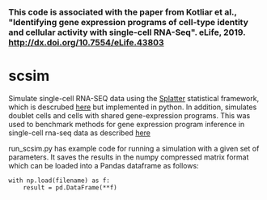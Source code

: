 ### This code is associated with the paper from Kotliar et al., "Identifying gene expression programs of cell-type identity and cellular activity with single-cell RNA-Seq". eLife, 2019. http://dx.doi.org/10.7554/eLife.43803

# scsim
Simulate single-cell RNA-SEQ data using the [Splatter](https://github.com/Oshlack/splatter) statistical framework, which is descrubed [here](https://genomebiology.biomedcentral.com/articles/10.1186/s13059-017-1305-0) but implemented in python. In addition, simulates doublet cells and cells with shared gene-expression programs. This was used to benchmark methods for gene expression program inference in single-cell rna-seq data as described [here](https://www.biorxiv.org/content/early/2018/10/07/310599)

run_scsim.py has example code for running a simulation with a given set of parameters. It saves the results in the numpy compressed matrix format which can be loaded into a Pandas dataframe as follows:

    with np.load(filename) as f:
        result = pd.DataFrame(**f)

